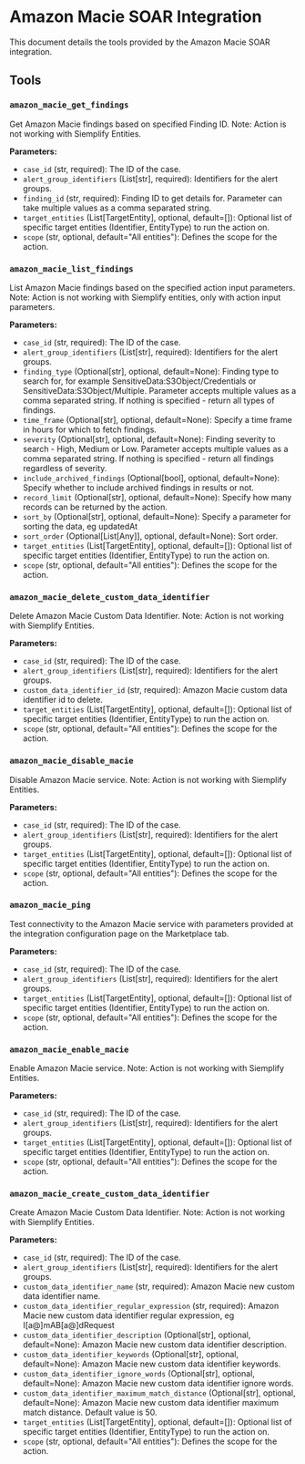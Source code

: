 # Amazon Macie SOAR Integration

This document details the tools provided by the Amazon Macie SOAR integration.

## Tools

### `amazon_macie_get_findings`

Get Amazon Macie findings based on specified Finding ID. Note: Action is not working with Siemplify Entities.

**Parameters:**

*   `case_id` (str, required): The ID of the case.
*   `alert_group_identifiers` (List[str], required): Identifiers for the alert groups.
*   `finding_id` (str, required): Finding ID to get details for. Parameter can take multiple values as a comma separated string.
*   `target_entities` (List[TargetEntity], optional, default=[]): Optional list of specific target entities (Identifier, EntityType) to run the action on.
*   `scope` (str, optional, default="All entities"): Defines the scope for the action.

### `amazon_macie_list_findings`

List Amazon Macie findings based on the specified action input parameters.  Note: Action is not working with Siemplify entities, only with action input parameters.

**Parameters:**

*   `case_id` (str, required): The ID of the case.
*   `alert_group_identifiers` (List[str], required): Identifiers for the alert groups.
*   `finding_type` (Optional[str], optional, default=None): Finding type to search for, for example SensitiveData:S3Object/Credentials or SensitiveData:S3Object/Multiple. Parameter accepts multiple values as a comma separated string. If nothing is specified - return all types of findings.
*   `time_frame` (Optional[str], optional, default=None): Specify a time frame in hours for which to fetch findings.
*   `severity` (Optional[str], optional, default=None): Finding severity to search - High, Medium or Low. Parameter accepts multiple values as a comma separated string. If nothing is specified - return all findings regardless of severity.
*   `include_archived_findings` (Optional[bool], optional, default=None): Specify whether to include archived findings in results or not.
*   `record_limit` (Optional[str], optional, default=None): Specify how many records can be returned by the action.
*   `sort_by` (Optional[str], optional, default=None): Specify a parameter for sorting the data, eg updatedAt
*   `sort_order` (Optional[List[Any]], optional, default=None): Sort order.
*   `target_entities` (List[TargetEntity], optional, default=[]): Optional list of specific target entities (Identifier, EntityType) to run the action on.
*   `scope` (str, optional, default="All entities"): Defines the scope for the action.

### `amazon_macie_delete_custom_data_identifier`

Delete Amazon Macie Custom Data Identifier. Note: Action is not working with Siemplify Entities.

**Parameters:**

*   `case_id` (str, required): The ID of the case.
*   `alert_group_identifiers` (List[str], required): Identifiers for the alert groups.
*   `custom_data_identifier_id` (str, required): Amazon Macie custom data identifier id to delete.
*   `target_entities` (List[TargetEntity], optional, default=[]): Optional list of specific target entities (Identifier, EntityType) to run the action on.
*   `scope` (str, optional, default="All entities"): Defines the scope for the action.

### `amazon_macie_disable_macie`

Disable Amazon Macie service. Note: Action is not working with Siemplify Entities.

**Parameters:**

*   `case_id` (str, required): The ID of the case.
*   `alert_group_identifiers` (List[str], required): Identifiers for the alert groups.
*   `target_entities` (List[TargetEntity], optional, default=[]): Optional list of specific target entities (Identifier, EntityType) to run the action on.
*   `scope` (str, optional, default="All entities"): Defines the scope for the action.

### `amazon_macie_ping`

Test connectivity to the Amazon Macie service with parameters provided at the integration configuration page on the Marketplace tab.

**Parameters:**

*   `case_id` (str, required): The ID of the case.
*   `alert_group_identifiers` (List[str], required): Identifiers for the alert groups.
*   `target_entities` (List[TargetEntity], optional, default=[]): Optional list of specific target entities (Identifier, EntityType) to run the action on.
*   `scope` (str, optional, default="All entities"): Defines the scope for the action.

### `amazon_macie_enable_macie`

Enable Amazon Macie service. Note: Action is not working with Siemplify Entities.

**Parameters:**

*   `case_id` (str, required): The ID of the case.
*   `alert_group_identifiers` (List[str], required): Identifiers for the alert groups.
*   `target_entities` (List[TargetEntity], optional, default=[]): Optional list of specific target entities (Identifier, EntityType) to run the action on.
*   `scope` (str, optional, default="All entities"): Defines the scope for the action.

### `amazon_macie_create_custom_data_identifier`

Create Amazon Macie Custom Data Identifier. Note: Action is not working with Siemplify Entities.

**Parameters:**

*   `case_id` (str, required): The ID of the case.
*   `alert_group_identifiers` (List[str], required): Identifiers for the alert groups.
*   `custom_data_identifier_name` (str, required): Amazon Macie new custom data identifier name.
*   `custom_data_identifier_regular_expression` (str, required): Amazon Macie new custom data identifier regular expression, eg I[a@]mAB[a@]dRequest
*   `custom_data_identifier_description` (Optional[str], optional, default=None): Amazon Macie new custom data identifier description.
*   `custom_data_identifier_keywords` (Optional[str], optional, default=None): Amazon Macie new custom data identifier keywords.
*   `custom_data_identifier_ignore_words` (Optional[str], optional, default=None): Amazon Macie new custom data identifier ignore words.
*   `custom_data_identifier_maximum_match_distance` (Optional[str], optional, default=None): Amazon Macie new custom data identifier maximum match distance. Default value is 50.
*   `target_entities` (List[TargetEntity], optional, default=[]): Optional list of specific target entities (Identifier, EntityType) to run the action on.
*   `scope` (str, optional, default="All entities"): Defines the scope for the action.
